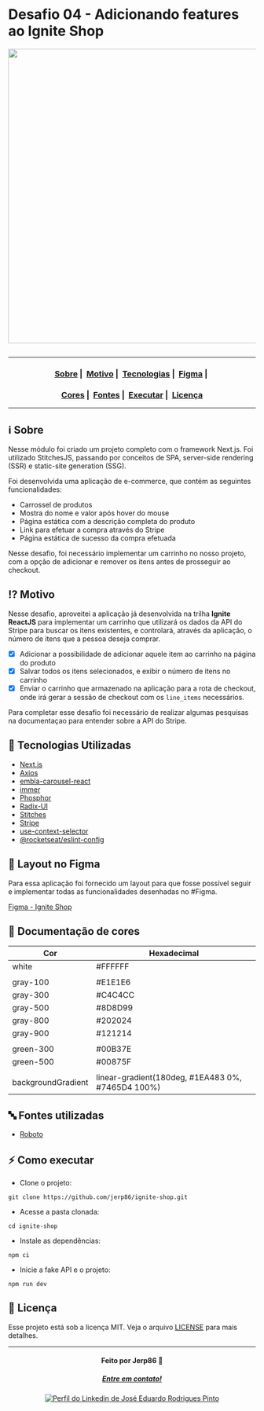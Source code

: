# Desafio 04 - Adicionando features ao Ignite Shop

<p align="center" >
  <img src="https://user-images.githubusercontent.com/54115624/218580885-67a7ba7a-cee3-40ed-84a4-7ad5df82c504.png" alt="" width="600" />
</>

<p align="center">
  <a href="LICENSE">
    <img src="https://img.shields.io/badge/License-MIT-green.svg" alt="" />
  </a>
</p>

---

<h3 align="center">
  <a href="#information_source-sobre">Sobre</a>&nbsp;|&nbsp;
  <a href="#interrobang-motivo">Motivo</a>&nbsp;|&nbsp;
  <a href="#rocket-tecnologias-utilizadas">Tecnologias</a>&nbsp;|&nbsp;
  <a href="#art-layout-no-figma">Figma</a>&nbsp;|&nbsp;
</h3>
<h3 align="center">
  <a href="#rainbow-documenta%C3%A7%C3%A3o-de-cores">Cores</a>&nbsp;|&nbsp;
  <a href="#abc-fontes-utilizadas">Fontes</a>&nbsp;|&nbsp;
  <a href="#zap-como-executar">Executar</a>&nbsp;|&nbsp;
  <a href="#memo-licen%C3%A7a">Licença</a>
</h3>

---

## :information_source: Sobre

Nesse módulo foi criado um projeto completo com o framework Next.js. Foi utilizado StitchesJS, passando por conceitos de SPA, server-side rendering (SSR) e static-site generation (SSG).

Foi desenvolvida uma aplicação de e-commerce, que contém as seguintes funcionalidades:
- Carrossel de produtos
- Mostra do nome e valor após hover do mouse
- Página estática com a descrição completa do produto
- Link para efetuar a compra através do Stripe
- Página estática de sucesso da compra efetuada

Nesse desafio, foi necessário implementar um carrinho no nosso projeto, com a opção de adicionar e remover os itens antes de prosseguir ao checkout.


## :interrobang: Motivo

Nesse desafio, aproveitei a aplicação já desenvolvida na trilha **Ignite ReactJS** para implementar um carrinho que utilizará os dados da API do Stripe para buscar os itens existentes, e controlará, através da aplicação, o número de itens que a pessoa deseja comprar.

- [x] Adicionar a possibilidade de adicionar aquele item ao carrinho na página do produto
- [x] Salvar todos os itens selecionados, e exibir o número de itens no carrinho
- [x] Enviar o carrinho que armazenado na aplicação para a rota de checkout, onde irá gerar a sessão de checkout com os ``line_items`` necessários.

Para completar esse desafio foi necessário de realizar algumas pesquisas na documentaçao para entender sobre a API do Stripe.

## :rocket: Tecnologias Utilizadas

- [Next.js](https://nextjs.org/)
- [Axios](https://axios-http.com/)
- [embla-carousel-react](https://www.embla-carousel.com/)
- [immer](https://github.com/immerjs/immer#readme)
- [Phosphor](https://phosphoricons.com/)
- [Radix-UI](https://www.radix-ui.com/)
- [Stitches](https://stitches.dev/)
- [Stripe](https://stripe.com/)
- [use-context-selector](https://github.com/dai-shi/use-context-selector#readme)
- [@rocketseat/eslint-config](https://github.com/rocketseat/eslint-config-rocketseat#readme)

## :art: Layout no Figma

Para essa aplicação foi fornecido um layout para que fosse possível seguir e implementar todas as funcionalidades desenhadas no #Figma.

[Figma - Ignite Shop](https://www.figma.com/file/FxlDRKOmznBbTH8DsTgnZU/Ignite-Shop-2.0/duplicate)

## :rainbow: Documentação de cores

| Cor                | Hexadecimal                                       |
| ------------------ | ------------------------------------------------- |
| white              | #FFFFFF                                           |
|                                                                        |
| gray-100           | #E1E1E6                                           |
| gray-300           | #C4C4CC                                           |
| gray-500           | #8D8D99                                           |
| gray-800           | #202024                                           |
| gray-900           | #121214                                           |
|                                                                        |
| green-300          | #00B37E                                           |
| green-500          | #00875F                                           |
|                                                                        |
| backgroundGradient | linear-gradient(180deg, #1EA483 0%, #7465D4 100%) |

## :abc: Fontes utilizadas

- [Roboto](https://fonts.google.com/specimen/Roboto)

## :zap: Como executar

- Clone o projeto:
```
git clone https://github.com/jerp86/ignite-shop.git
```

- Acesse a pasta clonada:
```
cd ignite-shop
```

- Instale as dependências:
```
npm ci
```

- Inicie a fake API e o projeto:
```
npm run dev
```

## :memo: Licença

Esse projeto está sob a licença MIT. Veja o arquivo [LICENSE](LICENSE) para mais detalhes.

---

<h4 align="center">
  Feito por Jerp86 👋️
</h4>
<h5 align="center">
  <a href="mailto:jerp.dev@gmail.com">Entre em contato!</a>
</h5>

<p align="center">
  <a href="https://www.linkedin.com/in/jerp/">
    <img alt="Perfil do Linkedin de José Eduardo Rodrigues Pinto" src="https://img.shields.io/badge/LinkedIn-jerp-0e76a8?style=flat&logoColor=white&logo=linkedin">
  </a>
</p>

